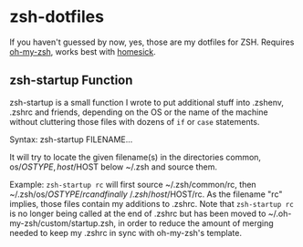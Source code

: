zsh-dotfiles
============
If you haven't guessed by now, yes, those are my dotfiles for ZSH.
Requires [oh-my-zsh](https://github.com/robbyrussell/oh-my-zsh), works best with [homesick](https://github.com/technicalpickles/homesick).

zsh-startup Function
------------------------------
zsh-startup is a small function I wrote to put additional stuff into .zshenv, .zshrc and friends, depending on the OS or the name of the machine without cluttering those files with dozens of `if` or `case` statements.

Syntax:
    zsh-startup FILENAME...

It will try to locate the given filename(s) in the directories common, os/$OSTYPE, host/$HOST below ~/.zsh and source them.

Example: `zsh-startup rc` will first source ~/.zsh/common/rc, then ~/.zsh/os/$OSTYPE/rc and finally ~/.zsh/host/$HOST/rc. As the filename "rc" implies, those files contain my additions to .zshrc. Note that `zsh-startup rc` is no longer being called at the end of .zshrc but has been moved to ~/.oh-my-zsh/custom/startup.zsh, in order to reduce the amount of merging needed to keep my .zshrc in sync with oh-my-zsh's template. 
